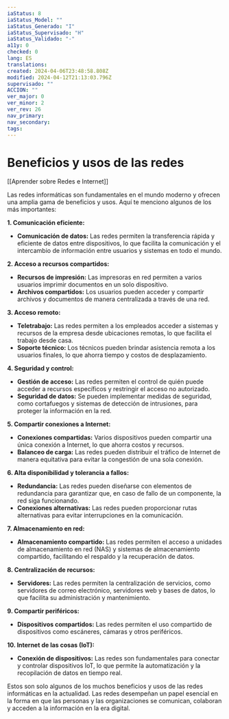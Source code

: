 ```yaml
---
iaStatus: 8
iaStatus_Model: ""
iaStatus_Generado: "I"
iaStatus_Supervisado: "H"
iaStatus_Validado: "-"
a11y: 0
checked: 0
lang: ES
translations: 
created: 2024-04-06T23:48:58.808Z
modified: 2024-04-12T21:13:03.796Z
supervisado: ""
ACCION: ""
ver_major: 0
ver_minor: 2
ver_rev: 26
nav_primary: 
nav_secondary: 
tags:
---
```

# Beneficios y usos de las redes

[[Aprender sobre Redes e Internet]]

Las redes informáticas son fundamentales en el mundo moderno y ofrecen una amplia gama de beneficios y usos. Aquí te menciono algunos de los más importantes:

**1. Comunicación eficiente:**

- **Comunicación de datos:** Las redes permiten la transferencia rápida y eficiente de datos entre dispositivos, lo que facilita la comunicación y el intercambio de información entre usuarios y sistemas en todo el mundo.

**2. Acceso a recursos compartidos:**

- **Recursos de impresión:** Las impresoras en red permiten a varios usuarios imprimir documentos en un solo dispositivo.
- **Archivos compartidos:** Los usuarios pueden acceder y compartir archivos y documentos de manera centralizada a través de una red.

**3. Acceso remoto:**

- **Teletrabajo:** Las redes permiten a los empleados acceder a sistemas y recursos de la empresa desde ubicaciones remotas, lo que facilita el trabajo desde casa.
- **Soporte técnico:** Los técnicos pueden brindar asistencia remota a los usuarios finales, lo que ahorra tiempo y costos de desplazamiento.

**4. Seguridad y control:**

- **Gestión de acceso:** Las redes permiten el control de quién puede acceder a recursos específicos y restringir el acceso no autorizado.
- **Seguridad de datos:** Se pueden implementar medidas de seguridad, como cortafuegos y sistemas de detección de intrusiones, para proteger la información en la red.

**5. Compartir conexiones a Internet:**

- **Conexiones compartidas:** Varios dispositivos pueden compartir una única conexión a Internet, lo que ahorra costos y recursos.
- **Balanceo de carga:** Las redes pueden distribuir el tráfico de Internet de manera equitativa para evitar la congestión de una sola conexión.

**6. Alta disponibilidad y tolerancia a fallos:**

- **Redundancia:** Las redes pueden diseñarse con elementos de redundancia para garantizar que, en caso de fallo de un componente, la red siga funcionando.
- **Conexiones alternativas:** Las redes pueden proporcionar rutas alternativas para evitar interrupciones en la comunicación.

**7. Almacenamiento en red:**

- **Almacenamiento compartido:** Las redes permiten el acceso a unidades de almacenamiento en red (NAS) y sistemas de almacenamiento compartido, facilitando el respaldo y la recuperación de datos.

**8. Centralización de recursos:**

- **Servidores:** Las redes permiten la centralización de servicios, como servidores de correo electrónico, servidores web y bases de datos, lo que facilita su administración y mantenimiento.

**9. Compartir periféricos:**

- **Dispositivos compartidos:** Las redes permiten el uso compartido de dispositivos como escáneres, cámaras y otros periféricos.

**10. Internet de las cosas (IoT):**

- **Conexión de dispositivos:** Las redes son fundamentales para conectar y controlar dispositivos IoT, lo que permite la automatización y la recopilación de datos en tiempo real.

Estos son solo algunos de los muchos beneficios y usos de las redes informáticas en la actualidad. Las redes desempeñan un papel esencial en la forma en que las personas y las organizaciones se comunican, colaboran y acceden a la información en la era digital.